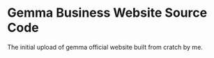 # Gemma Business Website Source Code

The initial upload of gemma official website built from cratch by me.
